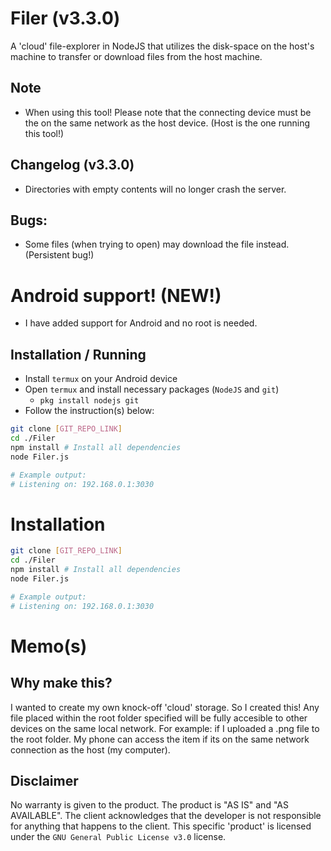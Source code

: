 # Filer (v3.3.0)
A 'cloud' file-explorer in NodeJS that utilizes the disk-space on the host's machine to transfer or download files from the host machine.

## Note
-   When using this tool! Please note that the connecting device must be the on the same network as the host device. (Host is the one running this tool!)

## Changelog (v3.3.0)
-	Directories with empty contents will no longer crash the server.

## Bugs:
-	Some files (when trying to open) may download the file instead. (Persistent bug!)

# Android support! (NEW!)
-   I have added support for Android and no root is needed.
## Installation / Running
-   Install `termux` on your Android device
-   Open `termux` and install necessary packages (`NodeJS` and `git`)
    -   `pkg install nodejs git`
-   Follow the instruction(s) below:
```bash
git clone [GIT_REPO_LINK]
cd ./Filer
npm install # Install all dependencies
node Filer.js

# Example output:
# Listening on: 192.168.0.1:3030
```

# Installation
```bash
git clone [GIT_REPO_LINK]
cd ./Filer
npm install # Install all dependencies
node Filer.js

# Example output:
# Listening on: 192.168.0.1:3030
```
# Memo(s)
## Why make this?
I wanted to create my own knock-off 'cloud' storage. So I created this! Any file placed within the root folder specified will be fully accesible to other devices on the same local network. For example: if I uploaded a .png file to the root folder. My phone can access the item if its on the same network connection as the host (my computer).

## Disclaimer
No warranty is given to the product. The product is "AS IS" and "AS AVAILABLE". The client acknowledges that the developer is not responsible for anything that happens to the client. This specific 'product' is licensed under the `GNU General Public License v3.0` license.